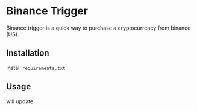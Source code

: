 # Binance Trigger

Binance trigger is a quick way to purchase a cryptocurrency from binance (US).

## Installation
install `requirements.txt`

## Usage
will update


